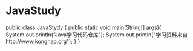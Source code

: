 # JavaStudy
public class JavaStydy {
  public static void main(String[] args){
    System.out.println("Java学习代码仓库");
    System.out.println("学习资料来自http://www.konghao.org");
  }
}
